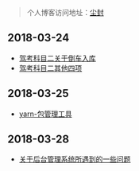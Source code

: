 > 个人博客访问地址：[尘封](http://www.lisp22.top)

## 2018-03-24

- [驾考科目二关于倒车入库](http://lisp22.top/2018/03/23/driving-subject-two-1/)
- [驾考科目二其他四项](http://lisp22.top/2018/03/24/driving-subject-two-2/)

## 2018-03-25

- [yarn-包管理工具](http://lisp22.top/2018/03/25/yarn/)

## 2018-03-28

- [关于后台管理系统所遇到的一些问题](http://lisp22.top/2018/03/28/about-oms/)